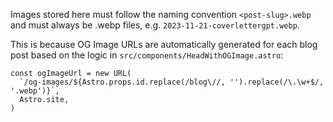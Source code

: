 Images stored here must follow the naming convention `<post-slug>.webp` and must always be .webp files, e.g. `2023-11-21-coverlettergpt.webp`.

This is because OG Image URLs are automatically generated for each blog post based on the logic in `src/components/HeadWithOGImage.astro`:

```tsx
const ogImageUrl = new URL(
  `/og-images/${Astro.props.id.replace(/blog\//, '').replace(/\.\w+$/, '.webp')}`,
  Astro.site,
)
```